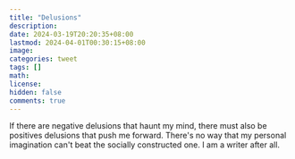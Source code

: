 ```yaml
---
title: "Delusions"
description: 
date: 2024-03-19T20:20:35+08:00
lastmod: 2024-04-01T00:30:15+08:00
image: 
categories: tweet
tags: []
math: 
license: 
hidden: false
comments: true
---
```


If there are negative delusions that haunt my mind, there must also be positives delusions that push me forward. There's no way that my personal imagination can't beat the socially constructed one. I am a writer after all.



